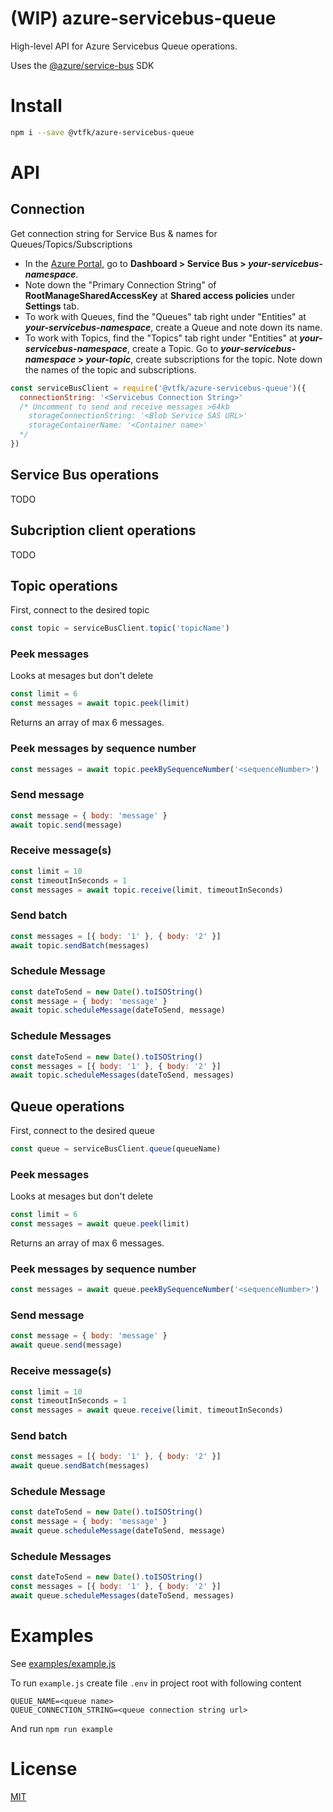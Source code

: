 # (WIP) azure-servicebus-queue

High-level API for Azure Servicebus Queue operations.

Uses the [@azure/service-bus](https://www.npmjs.com/package/@azure/service-bus) SDK

# Install

```bash
npm i --save @vtfk/azure-servicebus-queue
```

# API

## Connection

Get connection string for Service Bus & names for Queues/Topics/Subscriptions

- In the [Azure Portal](https://portal.azure.com), go to **Dashboard > Service Bus > _your-servicebus-namespace_**.
- Note down the "Primary Connection String" of **RootManageSharedAccessKey** at **Shared access policies** under **Settings** tab.
- To work with Queues, find the "Queues" tab right under "Entities" at **_your-servicebus-namespace_**, create a Queue and note down its name.
- To work with Topics, find the "Topics" tab right under "Entities" at **_your-servicebus-namespace_**, create a Topic. Go to **_your-servicebus-namespace_ > _your-topic_**, create subscriptions for the topic. Note down the names of the topic and subscriptions.

```js
const serviceBusClient = require('@vtfk/azure-servicebus-queue')({
  connectionString: '<Servicebus Connection String>'
  /* Uncomment to send and receive messages >64kb
    storageConnectionString: '<Blob Service SAS URL>'
    storageContainerName: '<Container name>'
  */
})
```

## Service Bus operations

TODO

## Subcription client operations

TODO

## Topic operations


First, connect to the desired topic

```js
const topic = serviceBusClient.topic('topicName')
```

### Peek messages

Looks at mesages but don't delete

```js
const limit = 6
const messages = await topic.peek(limit)
```

Returns an array of max 6 messages.

### Peek messages by sequence number

```js
const messages = await topic.peekBySequenceNumber('<sequenceNumber>')
```

### Send message

```js
const message = { body: 'message' }
await topic.send(message)
```

### Receive message(s)

```js
const limit = 10
const timeoutInSeconds = 1
const messages = await topic.receive(limit, timeoutInSeconds)
```

### Send batch

```js
const messages = [{ body: '1' }, { body: '2' }]
await topic.sendBatch(messages)
```

### Schedule Message

```js
const dateToSend = new Date().toISOString()
const message = { body: 'message' }
await topic.scheduleMessage(dateToSend, message)
```

### Schedule Messages

```js
const dateToSend = new Date().toISOString()
const messages = [{ body: '1' }, { body: '2' }]
await topic.scheduleMessages(dateToSend, messages)
```

## Queue operations

First, connect to the desired queue

```js
const queue = serviceBusClient.queue(queueName)
```

### Peek messages

Looks at mesages but don't delete

```js
const limit = 6
const messages = await queue.peek(limit)
```

Returns an array of max 6 messages.

### Peek messages by sequence number

```js
const messages = await queue.peekBySequenceNumber('<sequenceNumber>')
```

### Send message

```js
const message = { body: 'message' }
await queue.send(message)
```

### Receive message(s)

```js
const limit = 10
const timeoutInSeconds = 1
const messages = await queue.receive(limit, timeoutInSeconds)
```

### Send batch

```js
const messages = [{ body: '1' }, { body: '2' }]
await queue.sendBatch(messages)
```

### Schedule Message

```js
const dateToSend = new Date().toISOString()
const message = { body: 'message' }
await queue.scheduleMessage(dateToSend, message)
```


### Schedule Messages

```js
const dateToSend = new Date().toISOString()
const messages = [{ body: '1' }, { body: '2' }]
await queue.scheduleMessages(dateToSend, messages)
```

# Examples

See [examples/example.js](examples/example.js)

To run `example.js` create file `.env` in project root with following content

```
QUEUE_NAME=<queue name>
QUEUE_CONNECTION_STRING=<queue connection string url>
```

And run `npm run example`

# License

[MIT](LICENSE)
